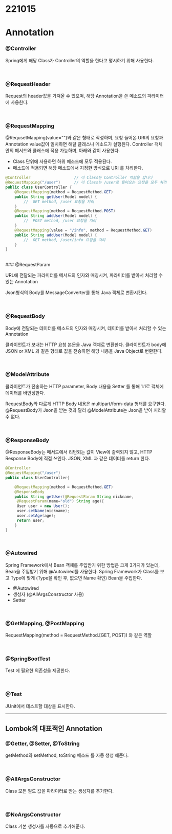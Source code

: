 221015
======

# Annotation

### @Controller

Spring에게 해당 Class가 Controller의 역할을 한다고 명시하기 위해 사용한다.

<br>

### @RequestHeader

Request의 header값을 가져올 수 있으며, 해당 Annotation을 쓴 메소드의 파라미터에 사용한다.

<br>

### @RequestMapping

@RequsetMapping(value="")와 같은 형태로 작성하며, 요청 들어온 URI의 요청과 Annotation value값이 일치하면 해달 클래스나 메소드가 실행된다. Controller 객체 안의 메서드와 클래스에 적용 가능하며, 아래와 같이 사용한다.

- Class 단위에 사용하면 하위 메소드에 모두 적용된다.
- 메소드에 적용되면 해당 메소드에서 지정한 방식으로 URI 를 처리한다.

```java
@Controller                   // 이 Class는 Controller 역할을 합니다  
@RequestMapping("/user")      // 이 Class는 /user로 들어오는 요청을 모두 처리합니다.  
public class UserController {  
    @RequestMapping(method = RequestMethod.GET)  
    public String getUser(Model model) {  
        //  GET method, /user 요청을 처리  
    }  
    @RequestMapping(method = RequestMethod.POST)  
    public String addUser(Model model) {  
        //  POST method, /user 요청을 처리  
    }  
    @RequestMapping(value = "/info", method = RequestMethod.GET)  
    public String addUser(Model model) {  
        //  GET method, /user/info 요청을 처리  
    }  
}
```

<br>
### @RequestParam

URL에 전달되는 파라미터를 메서드의 인자와 매칭시켜, 파라미터를 받아서 처리할 수 있는 Annotation

Json형식의 Body를 MessageConverter를 통해 Java 객체로 변환시킨다.

<br>

### @RequestBody

Body에 전달되는 데이터를 메소드의 인자와 매칭시켜, 데이터를 받아서 처리할 수 있는 Annotation

클라이언트가 보내는 HTTP 요청 본문을 Java 객체로 변환한다. 클라이언트가 body에 JSON or XML 과 같은 형태로 값을 전송하면 해당 내용을 Java Object로 변환한다.

<br>

### @ModelAttribute

클라이언트가 전송하는 HTTP parameter, Body 내용을 Setter 를 통해 1:1로 객체에 데이터를 바인딩한다.

RequestBody와 다르게 HTTP Body 내용은 multipart/form-data 형태를 요구한다.  @RequestBody가 Json을 받는 것과 달리 @ModelAttribute는 Json을 받아 처리할 수 없다.

<br>

### @ResponseBody

@ResponseBody는 메서드에서 리턴되는 값이 View에 출력되지 않고, HTTP Response Body에 직접 쓰인다. JSON, XML 과 같은 데이터를 return 한다.

```java
@Controller
@RequestMapping("/user")
public class UserController{

	@RequestMapping(method = RequestMethod.GET)
	@ResponseBody
	public String getUser(@RequestParam String nickname,
	 @RequestParam(name="old") String age){
	 User user = new User();
	 user.setName(nickname);
	 user.setAge(age);
	 return user;
	}
}
```

<br>

### @Autowired

Spring Framework에서 Bean 객체를 주입받기 위한 방법은 크게 3가지가 있는데, Bean을 주입받기 위해 @Autowired를 사용한다. Spring Framework가 Class를 보고 Type에 맞게 (Type을 확인 후, 없으면 Name 확인) Bean을 주입한다.

- @Autowired
- 생성자 (@AllArgsConstructor 사용)
- Setter

<br>

### @GetMapping, @PostMapping

RequestMapping(method = RequestMethod.[GET, POST]) 와 같은 역할

<br>

### @SpringBootTest

Test 에 필요한 의존성을 제공한다.

<br>

### @Test

JUnit에서 테스트할 대상을 표시한다.

---

## Lombok의 대표적인 Annotation


### @Getter, @Setter, @ToString

getMethod와 setMethod, toString 메소드 를 자동 생성 해준다.

<br>

### @AllArgsConstructor

Class 모든 필드 값을 파라미터로 받는 생성자를 추가한다.

<br>

### @NoArgsConstructor

Class 기본 생성자를 자동으로 추가해준다.



